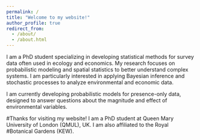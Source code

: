 ```yaml
---
permalink: /
title: "Welcome to my website!"
author_profile: true
redirect_from: 
  - /about/
  - /about.html
---
```


I am a PhD student specializing in developing statistical methods for survey data often used in ecology and economics. My research focuses on probabilistic modeling and spatial statistics to better understand complex systems. I am particularly interested in applying Bayesian inference and stochastic processes to analyze environmental and economic data.

I am currently developing probabilistic models for presence-only data, designed to answer questions about the magnitude and effect of environmental variables.

#Thanks for visiting my website! I am a PhD student at Queen Mary University of London (QMUL), UK. I am also affiliated to the Royal #Botanical Gardens (KEW).
